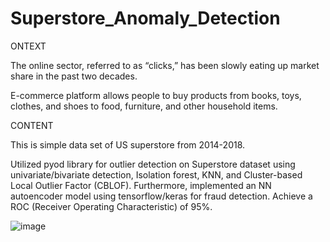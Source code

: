 # Superstore_Anomaly_Detection


ONTEXT

The online sector, referred to as “clicks,” has been slowly eating up market share in the past two decades.

E-commerce platform allows people to buy products from books, toys, clothes, and shoes to food, furniture, and other household items.

CONTENT

This is simple data set of US superstore from 2014-2018.

 Utilized pyod library for outlier detection on Superstore dataset using univariate/bivariate detection, Isolation forest, KNN, and Cluster-based Local Outlier Factor (CBLOF). Furthermore, implemented an NN autoencoder model using tensorflow/keras for fraud detection. Achieve a ROC (Receiver Operating Characteristic) of 95%.
 
 
 ![image](https://user-images.githubusercontent.com/66092829/114096105-25eecc80-9873-11eb-9018-5af57add331a.png)
